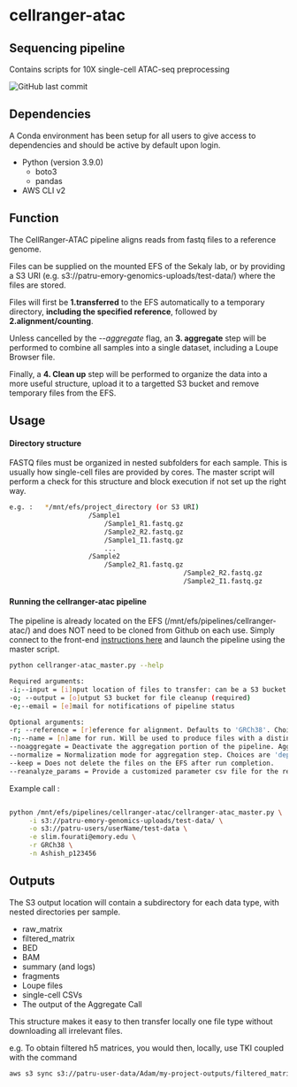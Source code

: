 # cellranger-atac
## Sequencing pipeline
Contains scripts for 10X single-cell ATAC-seq preprocessing

<!-- badges: start -->
![GitHub last commit](https://img.shields.io/github/last-commit/sekalylab/cellranger-atac/main)
<!-- badges: end -->

## Dependencies
A Conda environment has been setup for all users to give access to dependencies and should be active by default upon login. 

- Python (version 3.9.0)
    - boto3
    - pandas
- AWS CLI v2



## Function

The CellRanger-ATAC pipeline aligns reads from fastq files to a reference genome. 

Files can be supplied on the mounted EFS of the Sekaly lab, or by providing a S3 URI (e.g. s3://patru-emory-genomics-uploads/test-data/) where the files are stored. 


Files will first be **1.transferred** to the EFS automatically to a temporary directory, **including the specified reference**, followed by **2.alignment/counting**.

Unless cancelled by the *--aggregate* flag, an **3. aggregate** step will be performed to combine all samples into a single dataset, including a Loupe Browser file. 

Finally, a **4. Clean up** step will be performed to organize the data into a more useful structure, upload it to a targetted S3 bucket and remove temporary files from the EFS.    




## Usage
#### Directory structure
FASTQ files must be organized in nested subfolders for each sample. This is usually how single-cell files are provided by cores. The master script will perform a check for this structure and block execution if not set up the right way.

```bash
e.g. :   */mnt/efs/project_directory (or S3 URI)
				    /Sample1
					    /Sample1_R1.fastq.gz
					    /Sample2_R2.fastq.gz
					    /Sample1_I1.fastq.gz
					    ...
				    /Sample2
					    /Sample2_R1.fastq.gz
                                            /Sample2_R2.fastq.gz
                                            /Sample2_I1.fastq.gz 
```

#### Running the cellranger-atac pipeline
The pipeline is already located on the EFS (/mnt/efs/pipelines/cellranger-atac/) and does NOT need to be cloned from Github on each use.
Simply connect to the front-end [instructions here](https://github.com/sekalylab/cellranger-atac/blob/main/docs/running-on-aws.md) and launch the pipeline using the master script. 


```bash
python cellranger-atac_master.py --help  

Required arguments:  
-i;--input = [i]nput location of files to transfer: can be a S3 bucket or a local absolute path on the EFS (required))  
-o; --output = [o]utput S3 bucket for file cleanup (required)  
-e;--email = [e]mail for notifications of pipeline status

Optional arguments:
-r; --reference = [r]eference for alignment. Defaults to 'GRCh38'. Choices are 'GRCh38' and 'mm10'
-n;--name = [n]ame for run. Will be used to produce files with a distinctive name. Otherwise a generic name will be made
--noaggregate = Deactivate the aggregation portion of the pipeline. Aggregation is performed by default.
--normalize = Normalization mode for aggregation step. Choices are 'depth' and 'none'; default is 'depth'. 
--keep = Does not delete the files on the EFS after run completion. 
--reanalyze_params = Provide a customized parameter csv file for the reanalyze portion of the pipeline. See the [cellranger-atac reanalyze](https://support.10xgenomics.com/single-cell-atac/software/pipelines/latest/using/reanalyze) page for more details. 
```


Example call :

```bash 

python /mnt/efs/pipelines/cellranger-atac/cellranger-atac_master.py \
	 -i s3://patru-emory-genomics-uploads/test-data/ \
	 -o s3://patru-users/userName/test-data \
	 -e slim.fourati@emory.edu \
	 -r GRCh38 \
	 -n Ashish_p123456

```

## Outputs
The S3 output location will contain a subdirectory for each data type, with nested directories per sample.
- raw_matrix
- filtered_matrix
- BED
- BAM
- summary (and logs)
- fragments
- Loupe files
- single-cell CSVs
- The output of the Aggregate Call

This structure makes it easy to then transfer locally one file type without downloading all irrelevant files.

e.g. To obtain filtered h5 matrices, you would then, locally, use TKI coupled with the command

```bash 
aws s3 sync s3://patru-user-data/Adam/my-project-outputs/filtered_matrix/ localdirectory/projectX/filtered_matrix
``` 



